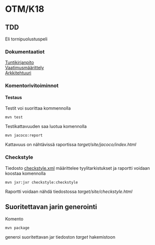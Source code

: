 # OTM/K18
## TDD
Eli tornipuolustuspeli
### Dokumentaatiot
[Tuntikirjanpito](https://github.com/jjjjm/otm-harjoitustyo/blob/master/dokumentaatio/tuntikirjanpito.md)  
[Vaatimusmäärittely](https://github.com/jjjjm/otm-harjoitustyo/blob/master/dokumentaatio/vaatimusmaarittely.md)  
[Arkkitehtuuri](https://github.com/jjjjm/otm-harjoitustyo/blob/master/dokumentaatio/arkkitehtuuri.md)
### Komentorivitoiminnot
#### Testaus  
Testit voi suorittaa kommennolla   
  
`mvn test`  
  
Testikattavuuden saa luotua komennolla   
  
`mvn jacoco:report`  
  
Kattavuus on nähtävissä raportissa _target/site/jacoco/index.html_  
  
### Checkstyle
Tiedosto [checkstyle.xml](https://github.com/jjjjm/otm-harjoitustyo/blob/master/TDD/checkstyle.xml) määrittelee tyylitarkistukset ja raportti voidaan koostaa komennolla  
  
`mvn jxr:jxr checkstyle:checkstyle`  
  
Raportti voidaan nähdä tiedostossa _target/site/checkstyle.html_  
  
## Suoritettavan jarin generointi  
Komento  
  
`mvn package`  
  
generoi suoritettavan jar tiedoston _target_ hakemistoon
